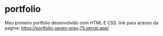 # portfolio
Meu primeiro portfolio desenvolvido com HTML E CSS.
link para acesso da pagina: https://portfolio-seven-gray-75.vercel.app/
